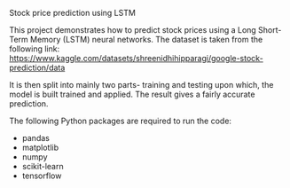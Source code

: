 Stock price prediction using LSTM

This project demonstrates how to predict stock prices using a Long Short-Term Memory (LSTM) neural networks. The dataset is taken from the following link: https://www.kaggle.com/datasets/shreenidhihipparagi/google-stock-prediction/data 

It is then split into mainly two parts- training and testing upon which, the model is built trained and applied. The result gives a fairly accurate prediction.

The following Python packages are required to run the code:
- pandas
- matplotlib
- numpy
- scikit-learn
- tensorflow
